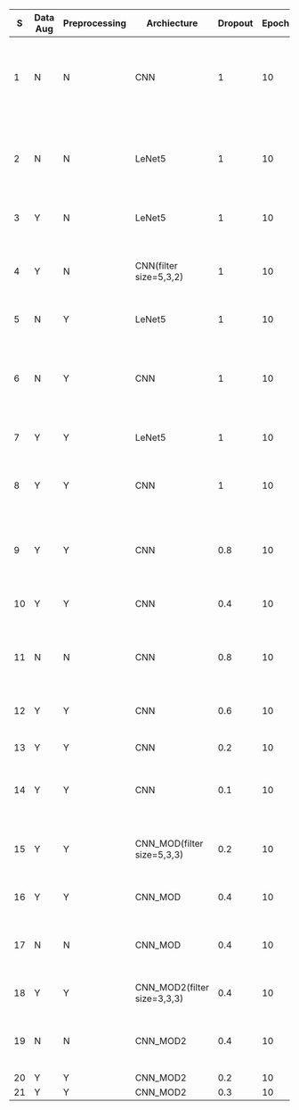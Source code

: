 |  S |  Data Aug  |  Preprocessing  |  Archiecture                  |  Dropout  |  Epochs  |  V Acc  |  T acc  |  Tr acc  |  V Acc2  |  T acc2  |  Tr acc2  |  V Avg  |  T avg  |  Tr Avg  |  Observations                                                                                               |                                                                             |  Inference                                                                                |  Action                                                                          |                                                               
|----|------------|-----------------|-------------------------------|-----------|----------|---------|---------|----------|----------|----------|-----------|---------|---------|----------|-------------------------------------------------------------------------------------------------------------|-----------------------------------------------------------------------------|-------------------------------------------------------------------------------------------|------------------------------------------------------------------------------------ |
|1   |  N         |  N              |  CNN                          |  1        |  10      |  92.5   |  91.7   |  99.8    |  93.4    |  91.3    |  99.8     |  92.95  |  91.5   |  99.8    |  Decent accuracy numbers without preprocessing or augmentation.Fits training data very well                 |  Not converging. Overfitting                                                |  Architecture is good. More epochs won 't improve accuracy further.Possibly overfitting   ||
|2   |  N         |  N              |  LeNet5                       |  1        |  10      |  87.8   |  86.9   |  99.1    |  88.7    |  86.6    |  98.9     |  88.25  |  86.75  |  99      |  Accuracy not upto required levels.Fits training data very well                                             |  Not converging.High difference between training and validation accuracies  |  Needs some tuning or better training data                                                ||
|3   |  Y         |  N              |  LeNet5                       |  1        |  10      |  85     |  85.9   |  96.8    |  85.7    |  87      |  97.2     |  85.35  |  86.45  |  97      |  Low validation accuracy, good training accuracy                                                            |  diverging .                                                                |  Model was overfilling                                                                    ||
|4   |  Y         |  N              |  CNN(filter size=5,3,2)       |  1        |  10      |  85.4   |  86.7   |  97.2    |  86.6    |  86.4    |  97.2     |  86     |  86.55  |  97.2    |  Validation error was high and diverging from the training error. Training error was low                    |  diverging                                                                  |  Model was overfitting                                                                    ||
|5   |  N         |  Y              |  LeNet5                       |  1        |  10      |  89.9   |  87.1   |  98.3    |  88.6    |  88      |  98.8     |  89.25  |  87.55  |  98.55   |  Marginally better than 2                                                                                   |  flat lined                                                                 |  fine tune                                                                                ||
|6   |  N         |  Y              |  CNN                          |  1        |  10      |  92     |  91.3   |  99.8    |  91      |  89.3    |  99.7     |  91.5   |  90.3   |  99.75   |  Training accuracy was nearly 100%.Validation accuracy is just near acceptable levels  but  has flat lined  |  flat lined                                                                 |  overfitting                                                                              ||
|7   |  Y         |  Y              |  LeNet5                       |  1        |  10      |  87.9   |  87.1   |  95.2    |  86.2    |  85      |  95.7     |  87.05  |  86.05  |  95.45   |  Validation accuracy is poor                                                                                |  diverging                                                                  |  overfitting                                                                              |  Drop model |
|8   |  Y         |  Y              |  CNN                          |  1        |  10      |  93.5   |  90.5   |  99.2    |  93.5    |  91.5    |  99.4     |  93.5   |  91     |  99.3    |  acceptable validation accuracy                                                                             |  flatlined                                                                  |  overfitting, needs tuning                                                                |  Fine tune this model.Since its overfitting, try using dropout in the hidden layers |
|9   |  Y         |  Y              |  CNN                          |  0.8      |  10      |  94.2   |  92.3   |  99.6    |  95.1    |  92.5    |  99.7     |  94.65  |  92.4   |  99.65   |  acceptable validation accuracy .Improvement compared to 8                                                  |  flatlined                                                                  |  still overfitting                                                                        |  improvement in results,continue reducing dropout rate|
|10  |  Y         |  Y              |  CNN                          |  0.4      |  10      |  96.8   |  94.6   |  99.7    |  95.9    |  94.3    |  99.5     |  96.35  |  94.45  |  99.6    |  good validation accuracy .improvement compared to 9                                                        |  flatlined                                                                  |  model is good, needs only minor tuning                                                   | |
|11  |  N         |  N              |  CNN                          |  0.8      |  10      |  93.1   |  92.2   |  99.6    |  93.2    |  92.3    |  99.9     |  93.15  |  92.25  |  99.75   |  acceptable validation accuracy .Fits training data perfectly                                               |  diverging                                                                  |  overfitting                                                                              | |
|12  |  Y         |  Y              |  CNN                          |  0.6      |  10      |  96.6   |  93.9   |  99.7    |  95.6    |  92.8    |  99.4     |  96.1   |  93.35  |  99.55   |  validation accuracy lower than 10                                                                          |  flatlined                                                                  |  should decrease value of dropout rate even more .                                        |  Dropout value should be lowered from 0.4 |
|13  |  Y         |  Y              |  CNN                          |  0.2      |  10      |  97.7   |  94.7   |  98.9    |  98.1    |  95.5    |  99.3     |  97.9   |  95.1   |  99.1    |  High validation accuracy                                                                                   |  very close                                                                 |  Close to ideal                                                                           | |
|14  |  Y         |  Y              |  CNN                          |  0.1      |  10      |  97.6   |  95.8   |  98.5    |  97.5    |  95.1    |  97.8     |  97.55  |  95.45  |  98.15   |  High validation accuracy but lower than 13                                                                 |  very close                                                                 |  dropout rate should be between 0.1 and 0.2                                               |  Try more commonly used filter size of 3x3 instead of 2x2 |
|15  |  Y         |  Y              |  CNN_MOD(filter size=5,3,3)   |  0.2      |  10      |  98.4   |  96.1   |  99.6    |  96.8    |  94.6    |  98.7     |  97.6   |  95.35  |  99.15   |  High validation accuracy                                                                                   |  very close                                                                 |  Parameters are correctly tuned                                                           |  Check how this performs with changes to data and dropout rate. |
|16  |  Y         |  Y              |  CNN_MOD                      |  0.4      |  10      |  96.9   |  94.7   |  99.5    |  95.9    |  93.5    |  99.7     |  96.4   |  94.1   |  99.6    |  Good validation accuracy but lower than 15                                                                 |  flatlined                                                                  |  dropout rate of 0.4 is too high                                                          | |
|17  |  N         |  N              |  CNN_MOD                      |  0.4      |  10      |  94.8   |  93.2   |  99.8    |  94      |  91.9    |  99.8     |  94.4   |  92.55  |  99.8    |  acceptable validation accuracy .Fits training data perfectly                                               |  flatlined                                                                  |  overfitting                                                                              | |
|18  |  Y         |  Y              |  CNN_MOD2(filter size=3,3,3)  |  0.4      |  10      |  97.3   |  94.2   |  99.6    |  96.8    |  94      |  99.8     |  97.05  |  94.1   |  99.7    |  High validation accuracy                                                                                   |  close but flatlined                                                        |  minimal tuning required                                                                  |  Performs similar to other model |
|19  |  N         |  N              |  CNN_MOD2                     |  0.4      |  10      |  94.9   |  92.4   |  99.9    |  94.3    |  92.8    |  99.9     |  94.6   |  92.6   |  99.9    |  acceptable validation accuracy .Fits training data perfectly                                               |  flatlined                                                                  |  needs more training or better data                                                       | |
|20  |  Y         |  Y              |  CNN_MOD2                     |  0.2      |  10      |  96.5   |  94.0   |  99.0    |  97.7    |  95.1    |  99.4     |  97.1   |  94.55  |  99.2    |                                                                                                             |                                                                             |                                                                                           | |
|21  |  Y         |  Y              |  CNN_MOD2                     |  0.3      |  10      |  96.7   |  94.7   |  99.6    |          |          |           |  96.7   |  94.7   |  99.6    |                                                                                                             |                                                                             |                                                                                           | |
